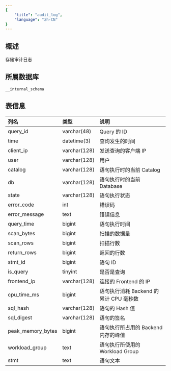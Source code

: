 ```yaml
---
{
    "title": "audit_log",
    "language": "zh-CN"
}
---
```


<!--
Licensed to the Apache Software Foundation (ASF) under one
or more contributor license agreements.  See the NOTICE file
distributed with this work for additional information
regarding copyright ownership.  The ASF licenses this file
to you under the Apache License, Version 2.0 (the
"License"); you may not use this file except in compliance
with the License.  You may obtain a copy of the License at

  http://www.apache.org/licenses/LICENSE-2.0

Unless required by applicable law or agreed to in writing,
software distributed under the License is distributed on an
"AS IS" BASIS, WITHOUT WARRANTIES OR CONDITIONS OF ANY
KIND, either express or implied.  See the License for the
specific language governing permissions and limitations
under the License.
-->

## 概述

存储审计日志

## 所属数据库


`__internal_schema`


## 表信息

| 列名              | 类型         | 说明                                   |
| :---------------- | :----------- | :------------------------------------- |
| query_id          | varchar(48)  | Query 的 ID                            |
| time              | datetime(3)  | 查询发生的时间                         |
| client_ip         | varchar(128) | 发送查询的客户端 IP                    |
| user              | varchar(128) | 用户                                   |
| catalog           | varchar(128) | 语句执行时的当前 Catalog               |
| db                | varchar(128) | 语句执行时的当前 Database              |
| state             | varchar(128) | 语句执行状态                           |
| error_code        | int          | 错误码                                 |
| error_message     | text         | 错误信息                               |
| query_time        | bigint       | 语句执行时间                           |
| scan_bytes        | bigint       | 扫描的数据量                           |
| scan_rows         | bigint       | 扫描行数                               |
| return_rows       | bigint       | 返回的行数                             |
| stmt_id           | bigint       | 语句 ID                                |
| is_query          | tinyint      | 是否是查询                             |
| frontend_ip       | varchar(128) | 连接的 Frontend 的 IP                  |
| cpu_time_ms       | bigint       | 语句执行消耗 Backend 的累计 CPU 毫秒数 |
| sql_hash          | varchar(128) | 语句的 Hash 值                         |
| sql_digest        | varchar(128) | 语句的签名                             |
| peak_memory_bytes | bigint       | 语句执行所占用的 Backend 内存的峰值    |
| workload_group    | text         | 语句执行所使用的 Workload Group        |
| stmt              | text         | 语句文本                               |